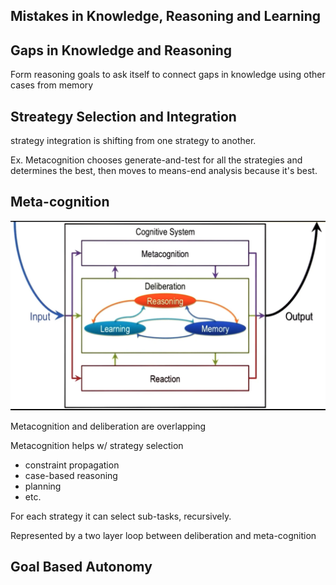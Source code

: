 
## Mistakes in Knowledge, Reasoning and Learning

## Gaps in Knowledge and Reasoning

Form reasoning goals to ask itself to connect gaps in knowledge using other cases from memory

## Streategy Selection and Integration

strategy integration is shifting from one strategy to another.

Ex. Metacognition chooses generate-and-test for all the strategies and determines the best, then moves to means-end analysis because it's best.

## Meta-cognition

![cognitive systems](./assets/cognitive_systems.png)

Metacognition and deliberation are overlapping

Metacognition helps w/ strategy selection

- constraint propagation
- case-based reasoning
- planning
- etc.

For each strategy it can select sub-tasks, recursively.

Represented by a two layer loop between deliberation and meta-cognition

## Goal Based Autonomy
